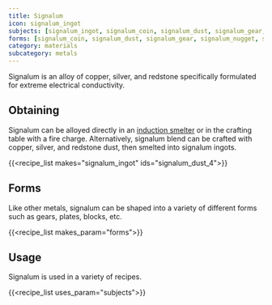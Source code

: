 ```yaml
---
title: Signalum
icon: signalum_ingot
subjects: [signalum_ingot, signalum_coin, signalum_dust, signalum_gear, signalum_nugget, signalum_plate, signalum_block]
forms: [signalum_coin, signalum_dust, signalum_gear, signalum_nugget, signalum_plate, signalum_block]
category: materials
subcategory: metals
---
```


Signalum is an alloy of copper, silver, and redstone specifically formulated for extreme electrical conductivity.

Obtaining
---------
Signalum can be alloyed directly in an [induction smelter](../../expansion/induction-smelter/) or in the crafting table with a fire charge. Alternatively, signalum blend can be crafted with copper, silver, and redstone dust, then smelted into signalum ingots.

{{<recipe_list makes="signalum_ingot" ids="signalum_dust_4">}}


Forms
---------
Like other metals, signalum can be shaped into a variety of different forms such as gears, plates, blocks, etc.

{{<recipe_list makes_param="forms">}}


Usage
-----
Signalum is used in a variety of recipes.

{{<recipe_list uses_param="subjects">}}
